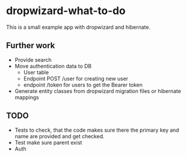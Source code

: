 # dropwizard-what-to-do
This is a small example app with dropwizard and hibernate.

## Further work

* Provide search
* Move authentication data to DB
    * User table
    * Endpoint POST /user for creating new user 
    * endpoint /token for users to get the Bearer token
* Generate entity classes from dropwizard migration files or hibernate mappings


## TODO

* Tests to check, that the code makes sure there the primary key and name are provided and get checked.
* Test make sure parent exist
* Auth
